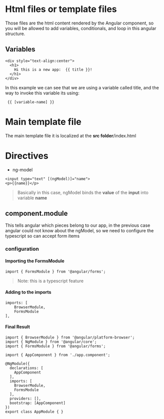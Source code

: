 # Html files or template files
Those files are the html content rendered by the Angular component, so you will be allowed to add variables, conditionals, and loop in this angular structure.

## Variables
```
<div style="text-align:center">
  <h1>
    Hi this is a new app:  {{ title }}!
  </h1>
</div>
```
In this example we can see that we are using a variable called title, and the way to invoke this variable its using:
```
 {{ [variable-name] }}
```

# Main template file
The main template file it is localized at the **src folder**/index.html

# Directives
* ng-model
```
<input type="text" [(ngModel)]="name">
<p>{{name}}</p>
```
> Basically in this case, ngModel binds the **value** of the **input** into variable **name**

## component.module
This tells angular which pieces belong to our app, in the previous case angular could not know about the ngModel, so we need to configure the typescript so can accept form items

### configuration

#### Importing the FormsModule
```
import { FormsModule } from '@angular/forms';
```
> Note: this is a typescript feature

#### Adding to the imports
```
imports: [
    BrowserModule,
    FormsModule
],
```

#### Final Result
```
import { BrowserModule } from '@angular/platform-browser';
import { NgModule } from '@angular/core';
import { FormsModule } from '@angular/forms';

import { AppComponent } from './app.component';

@NgModule({
  declarations: [
    AppComponent
  ],
  imports: [
    BrowserModule,
    FormsModule
  ],
  providers: [],
  bootstrap: [AppComponent]
})
export class AppModule { }
```
